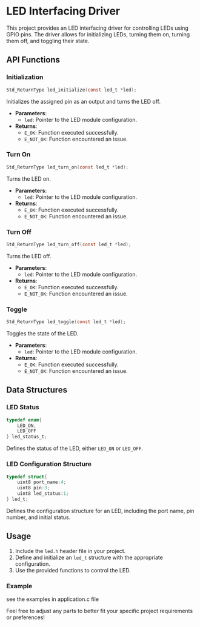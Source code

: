 
# LED Interfacing Driver

This project provides an LED interfacing driver for controlling LEDs using GPIO pins. The driver allows for initializing LEDs, turning them on, turning them off, and toggling their state.

## API Functions

### Initialization

```c
Std_ReturnType led_initialize(const led_t *led);
```
Initializes the assigned pin as an output and turns the LED off.

- **Parameters**: 
  - `led`: Pointer to the LED module configuration.
- **Returns**: 
  - `E_OK`: Function executed successfully.
  - `E_NOT_OK`: Function encountered an issue.

### Turn On

```c
Std_ReturnType led_turn_on(const led_t *led);
```
Turns the LED on.

- **Parameters**: 
  - `led`: Pointer to the LED module configuration.
- **Returns**: 
  - `E_OK`: Function executed successfully.
  - `E_NOT_OK`: Function encountered an issue.

### Turn Off

```c
Std_ReturnType led_turn_off(const led_t *led);
```
Turns the LED off.

- **Parameters**: 
  - `led`: Pointer to the LED module configuration.
- **Returns**: 
  - `E_OK`: Function executed successfully.
  - `E_NOT_OK`: Function encountered an issue.

### Toggle

```c
Std_ReturnType led_toggle(const led_t *led);
```
Toggles the state of the LED.

- **Parameters**: 
  - `led`: Pointer to the LED module configuration.
- **Returns**: 
  - `E_OK`: Function executed successfully.
  - `E_NOT_OK`: Function encountered an issue.

## Data Structures

### LED Status

```c
typedef enum{
    LED_ON,
    LED_OFF
} led_status_t;
```

Defines the status of the LED, either `LED_ON` or `LED_OFF`.

### LED Configuration Structure

```c
typedef struct{
    uint8 port_name:4;
    uint8 pin:3;
    uint8 led_status:1;    
} led_t;
```

Defines the configuration structure for an LED, including the port name, pin number, and initial status.

## Usage

1. Include the `led.h` header file in your project.
2. Define and initialize an `led_t` structure with the appropriate configuration.
3. Use the provided functions to control the LED.

### Example

see the examples in application.c file


Feel free to adjust any parts to better fit your specific project requirements or preferences!
